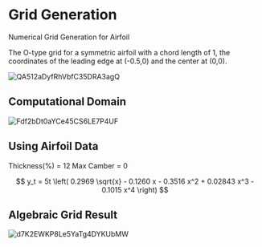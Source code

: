 # Grid Generation
Numerical Grid Generation for Airfoil

The O-type grid for a symmetric airfoil with a chord length of 1, the coordinates of the leading edge at (-0.5,0) and the center at (0,0).

![QA512aDyfRhVbfC35DRA3agQ](https://github.com/user-attachments/assets/00600e50-94a4-49b7-92f8-f27df8892a8f)

## Computational Domain

![Fdf2bDt0aYCe45CS6LE7P4UF](https://github.com/user-attachments/assets/6b5c18e7-4130-46c7-83de-5732e417cfe7)

## Using Airfoil Data

Thickness(%) = 12
Max Camber = 0

$$ y_t = 5t \left( 0.2969 \sqrt{x} - 0.1260 x - 0.3516 x^2 + 0.02843 x^3 - 0.1015 x^4 \right) $$

## Algebraic Grid Result

![d7K2EWKP8Le5YaTg4DYKUbMW](https://github.com/user-attachments/assets/23236675-e043-4da8-a36c-e18cf28635fa)
